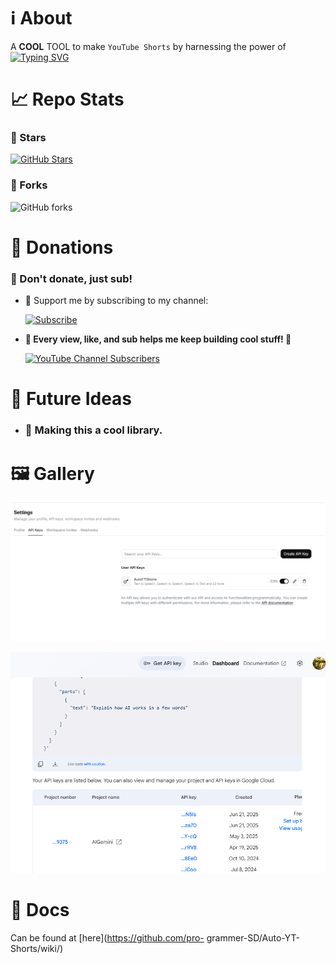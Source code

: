 # ℹ️ About
A **COOL** TOOL to make `YouTube Shorts` by harnessing the power of
[![Typing SVG](https://readme-typing-svg.demolab.com?font=Inter&pause=1000&width=435&lines=Artificial+Intelligence+🤖)](https://git.io/typing-svg)

# 📈 Repo Stats
### 🌟 Stars
[![GitHub Stars](https://img.shields.io/github/stars/pro-grammer-sd/Auto-YT-Shorts?style=for-the-badge)](https://github.com/pro-grammer-sd/Auto-YT-Shorts/stargazers)

### 🍴 Forks

![GitHub forks](https://img.shields.io/github/forks/pro-grammer-sd/Auto-YT-Shorts?style=for-the-badge)

# 🎁 Donations

### 💖 Don't donate, just sub!

- 🎥 Support me by subscribing to my channel:  
    
    [![Subscribe](https://img.shields.io/badge/Subscribe%20on-YouTube-red?style=for-the-badge&logo=youtube)](https://www.youtube.com/channel/UCHlX9uCrRPoY9IryUfdmlOQ)

- **💪 Every view, like, and sub helps me keep building cool stuff! 🧪**
    
    [![YouTube Channel Subscribers](https://img.shields.io/youtube/channel/subscribers/UCHlX9uCrRPoY9IryUfdmlOQ?style=for-the-badge&label=Subscribers&color=red&logo=youtube)](https://www.youtube.com/channel/UCHlX9uCrRPoY9IryUfdmlOQ)

# 👀 Future Ideas
- ### 🚀 Making this a cool library.

# 🖼️ Gallery
![](gallery/1.png)

![](gallery/2.png)

# 📃 Docs
Can be found at [here](https://github.com/pro-
grammer-SD/Auto-YT-Shorts/wiki/)

